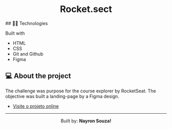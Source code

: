 <br>

<h1 align="center"> Rocket.sect</h1>
## 👨‍💻 Technologies

Built with

- HTML
- CSS
- Git and Github
- Figma

## 💻 About the project

The challenge was purpose for the course explorer by RocketSeat. The objective was built a landing-page by a Figma design.


- [Visite o projeto online](https://nayronsz.github.io/Rocket.sect/)

-----
<p align="center">Built by: <strong>Nayron Souza!</strong></p>
